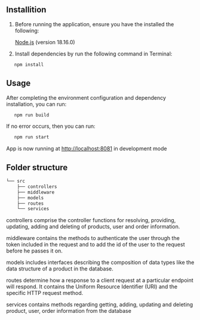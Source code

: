## Installition

1. Before running the application, ensure you have the installed the following:

   [Node.js](https://nodejs.org/en) (version 18.16.0)

2. Install dependencies by run the following command in Terminal:

```bash
   npm install
```

## Usage

After completing the environment configuration and dependency installation, you can run:

```bash
   npm run build
```

If no error occurs, then you can run:

```bash
   npm run start
```

App is now running at [http://localhost:8081](http://localhost:8081) in development mode

## Folder structure

```bash
└── src
    ├── controllers
    ├── middleware
    ├── models
    ├── routes
    └── services
```

controllers comprise the controller functions for resolving, providing, updating, adding and deleting of products, user and order information.

middleware contains the methods to authenticate the user through the token included in the request and to add the id of the user to the request before he passes it on.

models includes interfaces describing the composition of data types like the data structure of a product in the database.

routes determine how a response to a client request at a particular endpoint will respond. It contains the Uniform Resource Identifier (URI) and the specific HTTP request method.

services contains methods regarding getting, adding, updating and deleting product, user, order information from the database
